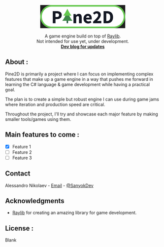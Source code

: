 <!-- Logo & description -->
<div align="center">
  <a href="https://github.com/SanyokDev/Pine2D-Engine">
    <img src="Assets/logo-outline.png" alt="Pine2D game engine logo" width="276" height="75">
  </a>

  <p align="center">
    A game engine build on top of <a href="[https://github.com/github_username/repo_name](https://github.com/raysan5/raylib)">Raylib</a>.
    <br/>
    Not intended for use yet, under development.
    <br/>
    <a href="https://sanyokdev.github.io/tags/pine2d"><strong>Dev blog for updates</strong></a>
  </p>
</div>

<!-- About -->
## About :
Pine2D is primarily a project where I can focus on implementing complex features that make up a game engine in a way that pushes me forward in learning the C# language & game development while having a practical goal.

The plan is to create a simple but robust engine I can use during game jams where iteration and production speed are critical.
 
Throughout the project, I'll try and showcase each major feature by making smaller tools/games using them.

<!-- Roadmap -->
## Main features to come :
- [X] Feature 1
- [ ] Feature 2
- [ ] Feature 3

<!-- Contact -->
## Contact

Alessandro Nikolaev - [Email](mailto:alessandronikolaev.business@gmail.com) - [@SanyokDev](https://twitter.com/SanyokDev)

<!-- Acknowledgments  -->
## Acknowledgments
- [Raylib](https://github.com/raysan5/raylib) for creating an amazing library for game development.

<!-- Licence -->
## License :
Blank

